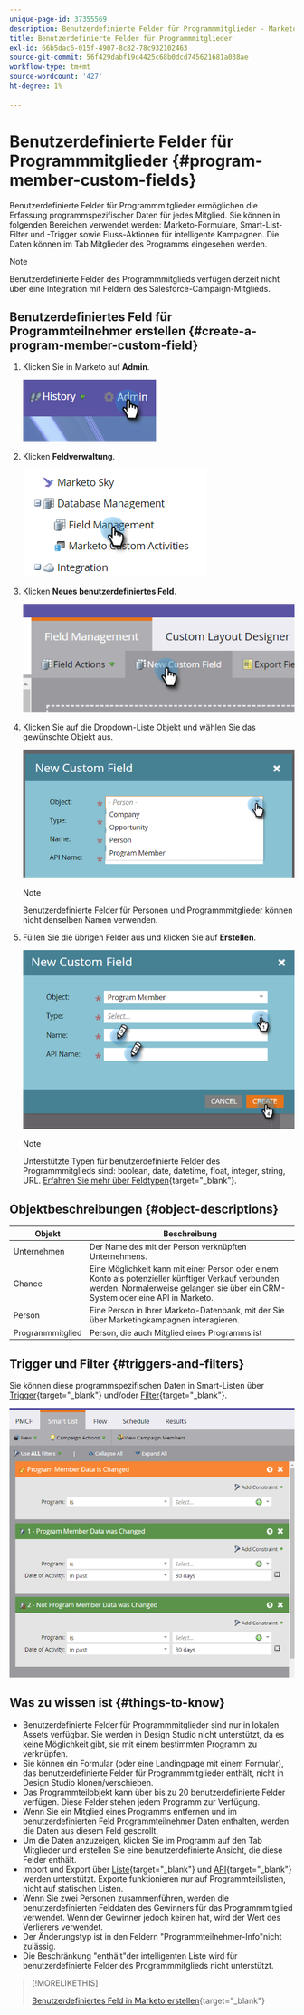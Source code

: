 ```yaml
---
unique-page-id: 37355569
description: Benutzerdefinierte Felder für Programmmitglieder - Marketo-Dokumente - Produktdokumentation
title: Benutzerdefinierte Felder für Programmmitglieder
exl-id: 66b5dac6-015f-4907-8c82-78c932102463
source-git-commit: 56f429dabf19c4425c68b0dcd745621681a038ae
workflow-type: tm+mt
source-wordcount: '427'
ht-degree: 1%

---
```


# Benutzerdefinierte Felder für Programmmitglieder {#program-member-custom-fields}

Benutzerdefinierte Felder für Programmmitglieder ermöglichen die Erfassung programmspezifischer Daten für jedes Mitglied. Sie können in folgenden Bereichen verwendet werden: Marketo-Formulare, Smart-List-Filter und -Trigger sowie Fluss-Aktionen für intelligente Kampagnen. Die Daten können im Tab Mitglieder des Programms eingesehen werden.

>[!NOTE]
>
>Benutzerdefinierte Felder des Programmmitglieds verfügen derzeit nicht über eine Integration mit Feldern des Salesforce-Campaign-Mitglieds.

## Benutzerdefiniertes Feld für Programmteilnehmer erstellen {#create-a-program-member-custom-field}

1. Klicken Sie in Marketo auf **Admin**.

   ![](assets/one.png)

1. Klicken **Feldverwaltung**.

   ![](assets/two.png)

1. Klicken **Neues benutzerdefiniertes Feld**.

   ![](assets/three.png)

1. Klicken Sie auf die Dropdown-Liste Objekt und wählen Sie das gewünschte Objekt aus.

   ![](assets/four.png)

   >[!NOTE]
   >
   >Benutzerdefinierte Felder für Personen und Programmmitglieder können nicht denselben Namen verwenden.

1. Füllen Sie die übrigen Felder aus und klicken Sie auf **Erstellen**.

   ![](assets/five.png)

   >[!NOTE]
   >
   >Unterstützte Typen für benutzerdefinierte Felder des Programmmitglieds sind: boolean, date, datetime, float, integer, string, URL. [Erfahren Sie mehr über Feldtypen](/help/marketo/product-docs/administration/field-management/custom-field-type-glossary.md){target=&quot;_blank&quot;}.

## Objektbeschreibungen {#object-descriptions}

| Objekt | Beschreibung |
|---|---|
| Unternehmen | Der Name des mit der Person verknüpften Unternehmens. |
| Chance | Eine Möglichkeit kann mit einer Person oder einem Konto als potenzieller künftiger Verkauf verbunden werden. Normalerweise gelangen sie über ein CRM-System oder eine API in Marketo. |
| Person | Eine Person in Ihrer Marketo-Datenbank, mit der Sie über Marketingkampagnen interagieren. |
| Programmmitglied | Person, die auch Mitglied eines Programms ist |

## Trigger und Filter {#triggers-and-filters}

Sie können diese programmspezifischen Daten in Smart-Listen über [Trigger](/help/marketo/product-docs/core-marketo-concepts/smart-campaigns/creating-a-smart-campaign/define-smart-list-for-smart-campaign-trigger.md){target=&quot;_blank&quot;} und/oder [Filter](/help/marketo/product-docs/core-marketo-concepts/smart-lists-and-static-lists/creating-a-smart-list/find-and-add-filters-to-a-smart-list.md){target=&quot;_blank&quot;}.

![](assets/six.png)

## Was zu wissen ist {#things-to-know}

* Benutzerdefinierte Felder für Programmmitglieder sind nur in lokalen Assets verfügbar. Sie werden in Design Studio nicht unterstützt, da es keine Möglichkeit gibt, sie mit einem bestimmten Programm zu verknüpfen.
* Sie können ein Formular (oder eine Landingpage mit einem Formular), das benutzerdefinierte Felder für Programmmitglieder enthält, nicht in Design Studio klonen/verschieben.
* Das Programmteilobjekt kann über bis zu 20 benutzerdefinierte Felder verfügen. Diese Felder stehen jedem Programm zur Verfügung.
* Wenn Sie ein Mitglied eines Programms entfernen und im benutzerdefinierten Feld Programmteilnehmer Daten enthalten, werden die Daten aus diesem Feld gescrollt.
* Um die Daten anzuzeigen, klicken Sie im Programm auf den Tab Mitglieder und erstellen Sie eine benutzerdefinierte Ansicht, die diese Felder enthält.
* Import und Export über [Liste](/help/marketo/getting-started/quick-wins/import-a-list-of-people.md){target=&quot;_blank&quot;} und [API](https://developers.marketo.com/){target=&quot;_blank&quot;} werden unterstützt. Exporte funktionieren nur auf Programmteilslisten, nicht auf statischen Listen.
* Wenn Sie zwei Personen zusammenführen, werden die benutzerdefinierten Felddaten des Gewinners für das Programmmitglied verwendet. Wenn der Gewinner jedoch keinen hat, wird der Wert des Verlierers verwendet.
* Der Änderungstyp ist in den Feldern &quot;Programmteilnehmer-Info&quot;nicht zulässig.
* Die Beschränkung &quot;enthält&quot;der intelligenten Liste wird für benutzerdefinierte Felder des Programmmitglieds nicht unterstützt.

>[!MORELIKETHIS]
>
>[Benutzerdefiniertes Feld in Marketo erstellen](/help/marketo/product-docs/administration/field-management/create-a-custom-field-in-marketo.md){target=&quot;_blank&quot;}
